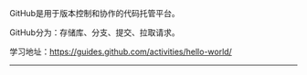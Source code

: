 GitHub是用于版本控制和协作的代码托管平台。

GitHub分为：存储库、分支、提交、拉取请求。

学习地址：https://guides.github.com/activities/hello-world/

<hr>





